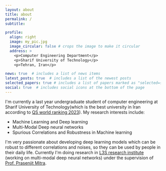 ```yaml
---
layout: about
title: about
permalink: /
subtitle: 

profile:
  align: right
  image: my_pic.jpg
  image_circular: false # crops the image to make it circular
  address: >
    <p>Computer Engineering Department</p>
    <p>Sharif University of Technology</p>
    <p>Tehran, Iran</p>

news: true  # includes a list of news items
latest_posts: true  # includes a list of the newest posts
selected_papers: true # includes a list of papers marked as "selected={true}"
social: true  # includes social icons at the bottom of the page
---
```


I'm currently a last year undergraduate student of computer engineering at Sharif University of Technology(which is the best university in Iran according to [QS world ranking 2023](https://www.topuniversities.com/university-rankings/world-university-rankings/2023)).
My research interests include:
- Machine Learning and Deep learning
- Multi-Modal Deep neural networks
- Spurious Correlations and Robustness in Machine learning

I'm very passionate about developing deep learning models which can be robust to different correlations and noises, so they can be used by people in their daily life.
Currently I'm doing research in [L3S research institute](https://www.l3s.de/) (working on multi-modal deep neural networks) under the supervision of [Prof. Prasenjit Mitra](https://scholar.google.com/citations?user=8PbgiPkAAAAJ&hl=en).
